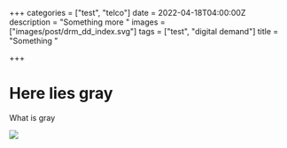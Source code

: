 +++
categories = ["test", "telco"]
date = 2022-04-18T04:00:00Z
description = "Something more "
images = ["images/post/drm_dd_index.svg"]
tags = ["test", "digital demand"]
title = "Something "

+++
# Here lies gray

What is gray

![](/images/post/12.png)
